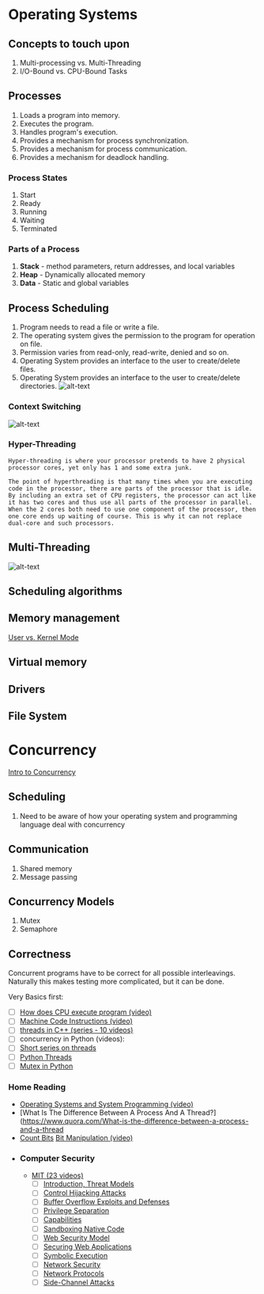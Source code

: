 # Operating Systems

## Concepts to touch upon
1. Multi-processing vs. Multi-Threading
2. I/O-Bound vs. CPU-Bound Tasks

## Processes
1. Loads a program into memory.
2. Executes the program.
3. Handles program's execution.
4. Provides a mechanism for process synchronization.
5. Provides a mechanism for process communication.
6. Provides a mechanism for deadlock handling.

### Process States
1. Start
2. Ready
3. Running
4. Waiting
5. Terminated

### Parts of a Process 
1. **Stack** - method parameters, return addresses, and local variables
2. **Heap** - Dynamically allocated memory
3. **Data** - Static and global variables

## Process Scheduling
1. Program needs to read a file or write a file.
2. The operating system gives the permission to the program for operation on file.
3. Permission varies from read-only, read-write, denied and so on.
4. Operating System provides an interface to the user to create/delete files.
5. Operating System provides an interface to the user to create/delete directories.
![alt-text](https://www.tutorialspoint.com/operating_system/images/queuing_diagram.jpg)

### Context Switching
![alt-text](https://www.tutorialspoint.com/operating_system/images/context_switch.jpg)

### Hyper-Threading
```
Hyper-threading is where your processor pretends to have 2 physical processor cores, yet only has 1 and some extra junk.

The point of hyperthreading is that many times when you are executing code in the processor, there are parts of the processor that is idle. By including an extra set of CPU registers, the processor can act like it has two cores and thus use all parts of the processor in parallel. When the 2 cores both need to use one component of the processor, then one core ends up waiting of course. This is why it can not replace dual-core and such processors.
```

## Multi-Threading
![alt-text](https://www.tutorialspoint.com/operating_system/images/thread_processes.jpg)

## Scheduling algorithms
## Memory management
[User vs. Kernel Mode](https://blog.codinghorror.com/understanding-user-and-kernel-mode/)

## Virtual memory
## Drivers
## File System

# Concurrency
[Intro to Concurrency](http://cs.lmu.edu/~ray/notes/introconcurrency/)

## Scheduling
1. Need to be aware of how your operating system and programming language deal with concurrency
## Communication
1. Shared memory
2. Message passing

## Concurrency Models
1. Mutex
2. Semaphore

## Correctness
Concurrent programs have to be correct for all possible interleavings. Naturally this makes testing more complicated, but it can be done.




Very Basics first: 

- [ ] [How does CPU execute program (video)](https://www.youtube.com/watch?v=42KTvGYQYnA)
- [ ] [Machine Code Instructions (video)](https://www.youtube.com/watch?v=Mv2XQgpbTNE)
- [ ] [threads in C++ (series - 10 videos)](https://www.youtube.com/playlist?list=PL5jc9xFGsL8E12so1wlMS0r0hTQoJL74M)
- [ ] concurrency in Python (videos):
- [ ] [Short series on threads](https://www.youtube.com/playlist?list=PL1H1sBF1VAKVMONJWJkmUh6_p8g4F2oy1)
- [ ] [Python Threads](https://www.youtube.com/watch?v=Bs7vPNbB9JM)
- [ ] [Mutex in Python](https://www.youtube.com/watch?v=0zaPs8OtyKY)

### Home Reading
- [Operating Systems and System Programming (video)](https://www.youtube.com/playlist?list=PL-XXv-cvA_iBDyz-ba4yDskqMDY6A1w_c)
- [What Is The Difference Between A Process And A Thread?](https://www.quora.com/What-is-the-difference-between-a-process-and-a-thread
-  [Count Bits](https://graphics.stanford.edu/~seander/bithacks.html#CountBitsSetKernighan)
 [Bit Manipulation (video)](https://www.youtube.com/watch?v=7jkIUgLC29I)
- ### Computer Security
    - [MIT (23 videos)](https://www.youtube.com/playlist?list=PLUl4u3cNGP62K2DjQLRxDNRi0z2IRWnNh)
        - [ ] [Introduction, Threat Models](https://www.youtube.com/watch?v=GqmQg-cszw4&index=1&list=PLUl4u3cNGP62K2DjQLRxDNRi0z2IRWnNh)
        - [ ] [Control Hijacking Attacks](https://www.youtube.com/watch?v=6bwzNg5qQ0o&list=PLUl4u3cNGP62K2DjQLRxDNRi0z2IRWnNh&index=2)
        - [ ] [Buffer Overflow Exploits and Defenses](https://www.youtube.com/watch?v=drQyrzRoRiA&list=PLUl4u3cNGP62K2DjQLRxDNRi0z2IRWnNh&index=3)
        - [ ] [Privilege Separation](https://www.youtube.com/watch?v=6SIJmoE9L9g&index=4&list=PLUl4u3cNGP62K2DjQLRxDNRi0z2IRWnNh)
        - [ ] [Capabilities](https://www.youtube.com/watch?v=8VqTSY-11F4&index=5&list=PLUl4u3cNGP62K2DjQLRxDNRi0z2IRWnNh)
        - [ ] [Sandboxing Native Code](https://www.youtube.com/watch?v=VEV74hwASeU&list=PLUl4u3cNGP62K2DjQLRxDNRi0z2IRWnNh&index=6)
        - [ ] [Web Security Model](https://www.youtube.com/watch?v=chkFBigodIw&index=7&list=PLUl4u3cNGP62K2DjQLRxDNRi0z2IRWnNh)
        - [ ] [Securing Web Applications](https://www.youtube.com/watch?v=EBQIGy1ROLY&index=8&list=PLUl4u3cNGP62K2DjQLRxDNRi0z2IRWnNh)
        - [ ] [Symbolic Execution](https://www.youtube.com/watch?v=yRVZPvHYHzw&index=9&list=PLUl4u3cNGP62K2DjQLRxDNRi0z2IRWnNh)
        - [ ] [Network Security](https://www.youtube.com/watch?v=SIEVvk3NVuk&index=11&list=PLUl4u3cNGP62K2DjQLRxDNRi0z2IRWnNh)
        - [ ] [Network Protocols](https://www.youtube.com/watch?v=QOtA76ga_fY&index=12&list=PLUl4u3cNGP62K2DjQLRxDNRi0z2IRWnNh)
        - [ ] [Side-Channel Attacks](https://www.youtube.com/watch?v=PuVMkSEcPiI&index=15&list=PLUl4u3cNGP62K2DjQLRxDNRi0z2IRWnNh)
